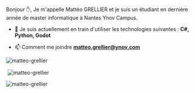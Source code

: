 Bonjour ✋, Je m'appelle Mattéo GRELLIER et je suis un étudiant en dernière année de master informatique à Nantes Ynov Campus.

- 🌱 Je suis actuellement en train d'utiliser les technologies suivantes : **C#, Python, Godot**

- 📫 Comment me joindre **matteo.grellier@ynov.com**

<p><img align="center" src="https://github-readme-stats.vercel.app/api/top-langs?username=matteo-grellier&show_icons=true&locale=en&layout=compact" alt="matteo-grellier" /></p>

<p>&nbsp;<img align="center" src="https://github-readme-stats.vercel.app/api?username=matteo-grellier&show_icons=true&locale=en" alt="matteo-grellier" /></p>

<p><img align="center" src="https://github-readme-streak-stats.herokuapp.com/?user=matteo-grellier&" alt="matteo-grellier" /></p>

